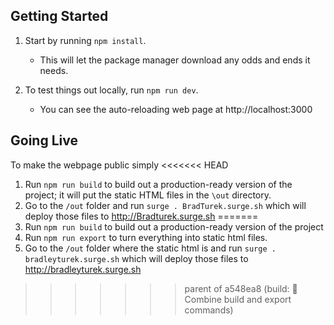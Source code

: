 ## Getting Started
1. Start by running `npm install`. 

    * This will let the package manager download any odds and ends it needs.
2. To test things out locally, run `npm run dev`.
    * You can see the auto-reloading web page at http://localhost:3000


## Going Live
To make the webpage public simply
<<<<<<< HEAD
1. Run `npm run build` to build out a production-ready version of the project; it will put the static HTML files in the `\out` directory.
2. Go to the `/out` folder and run `surge . BradTurek.surge.sh` which will deploy those files to http://Bradturek.surge.sh
=======
1. Run `npm run build` to build out a production-ready version of the project
2. Run `npm run export` to turn everything into static html files.
3. Go to the `/out` folder where the static html is and run `surge . bradleyturek.surge.sh` which will deploy those files to http://bradleyturek.surge.sh
>>>>>>> parent of a548ea8 (build: :children_crossing: Combine build and export commands)
